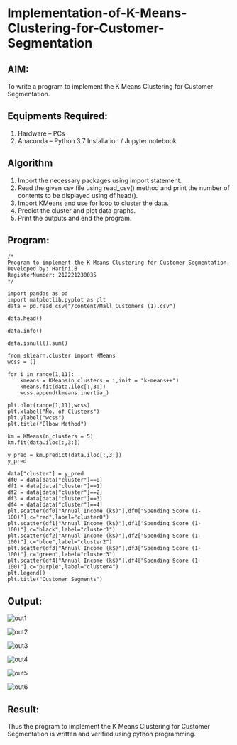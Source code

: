 # Implementation-of-K-Means-Clustering-for-Customer-Segmentation

## AIM:
To write a program to implement the K Means Clustering for Customer Segmentation.

## Equipments Required:
1. Hardware – PCs
2. Anaconda – Python 3.7 Installation / Jupyter notebook

## Algorithm
1. Import the necessary packages using import statement.
2. Read the given csv file using read_csv() method and print the number of contents to be displayed using df.head().
3. Import KMeans and use for loop to cluster the data.
4. Predict the cluster and plot data graphs.
5. Print the outputs and end the program.

## Program:
```
/*
Program to implement the K Means Clustering for Customer Segmentation.
Developed by: Harini.B
RegisterNumber: 212221230035 
*/
```

```
import pandas as pd
import matplotlib.pyplot as plt
data = pd.read_csv("/content/Mall_Customers (1).csv")

data.head()

data.info()

data.isnull().sum()

from sklearn.cluster import KMeans
wcss = []

for i in range(1,11):
    kmeans = KMeans(n_clusters = i,init = "k-means++")
    kmeans.fit(data.iloc[:,3:])
    wcss.append(kmeans.inertia_)

plt.plot(range(1,11),wcss)
plt.xlabel("No. of Clusters")
plt.ylabel("wcss")
plt.title("Elbow Method")

km = KMeans(n_clusters = 5)
km.fit(data.iloc[:,3:])

y_pred = km.predict(data.iloc[:,3:])
y_pred

data["cluster"] = y_pred
df0 = data[data["cluster"]==0]
df1 = data[data["cluster"]==1]
df2 = data[data["cluster"]==2]
df3 = data[data["cluster"]==3]
df4 = data[data["cluster"]==4]
plt.scatter(df0["Annual Income (k$)"],df0["Spending Score (1-100)"],c="red",label="cluster0")
plt.scatter(df1["Annual Income (k$)"],df1["Spending Score (1-100)"],c="black",label="cluster1")
plt.scatter(df2["Annual Income (k$)"],df2["Spending Score (1-100)"],c="blue",label="cluster2")
plt.scatter(df3["Annual Income (k$)"],df3["Spending Score (1-100)"],c="green",label="cluster3")
plt.scatter(df4["Annual Income (k$)"],df4["Spending Score (1-100)"],c="purple",label="cluster4")
plt.legend()
plt.title("Customer Segments")
```

## Output:

![out1](https://github.com/HariniBaskar/Implementation-of-K-Means-Clustering-for-Customer-Segmentation/assets/93427253/05db3b82-ebd7-4da7-a8a8-5e2e7f5728fe)

![out2](https://github.com/HariniBaskar/Implementation-of-K-Means-Clustering-for-Customer-Segmentation/assets/93427253/5e6a4403-95cf-4bca-88f9-c485a96d81a7)

![out3](https://github.com/HariniBaskar/Implementation-of-K-Means-Clustering-for-Customer-Segmentation/assets/93427253/56bc26b2-26a3-48c7-b862-e5c5264bac35)

![out4](https://github.com/HariniBaskar/Implementation-of-K-Means-Clustering-for-Customer-Segmentation/assets/93427253/a7f0fe70-7dae-42ed-b56f-a3cf75ce1b6a)

![out5](https://github.com/HariniBaskar/Implementation-of-K-Means-Clustering-for-Customer-Segmentation/assets/93427253/5abc2c7e-f3d0-4866-9ecd-eee4fa6e3a32)

![out6](https://github.com/HariniBaskar/Implementation-of-K-Means-Clustering-for-Customer-Segmentation/assets/93427253/161a86db-6564-4d09-8a26-3c343668f589)

## Result:
Thus the program to implement the K Means Clustering for Customer Segmentation is written and verified using python programming.
